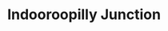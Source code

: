 ---
title: "Indooroopilly Junction"
url: /brisbane/indooroopilly-junction/
shop: Einkaufszentrum
---